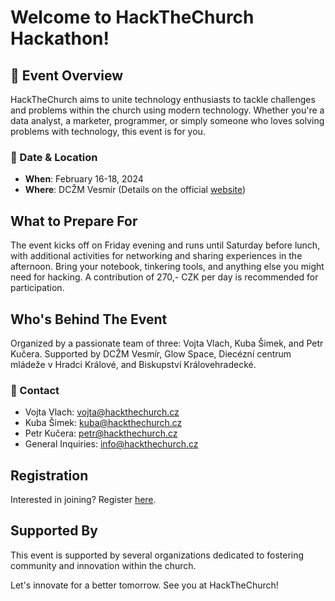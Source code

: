 # Welcome to HackTheChurch Hackathon!

## 🚀 Event Overview
HackTheChurch aims to unite technology enthusiasts to tackle challenges and problems within the church using modern technology. Whether you're a data analyst, a marketer, programmer, or simply someone who loves solving problems with technology, this event is for you.

### 📅 Date & Location
- **When**: February 16-18, 2024
- **Where**: DCŽM Vesmír (Details on the official [website](http://vesmir.signaly.cz/))

## What to Prepare For
The event kicks off on Friday evening and runs until Saturday before lunch, with additional activities for networking and sharing experiences in the afternoon. Bring your notebook, tinkering tools, and anything else you might need for hacking. A contribution of 270,- CZK per day is recommended for participation.

## Who's Behind The Event
Organized by a passionate team of three: Vojta Vlach, Kuba Šimek, and Petr Kučera. Supported by DCŽM Vesmír, Glow Space, Diecézní centrum mládeže v Hradci Králové, and Biskupství Královehradecké.

### 📧 Contact
- Vojta Vlach: [vojta@hackthechurch.cz](mailto:vojta@hackthechurch.cz)
- Kuba Šimek: [kuba@hackthechurch.cz](mailto:kuba@hackthechurch.cz)
- Petr Kučera: [petr@hackthechurch.cz](mailto:petr@hackthechurch.cz)
- General Inquiries: [info@hackthechurch.cz](mailto:info@hackthechurch.cz)

## Registration
Interested in joining? Register [here](https://forms.gle/rxjxRGMy3ngEnA8G9).

## Supported By
This event is supported by several organizations dedicated to fostering community and innovation within the church.

Let's innovate for a better tomorrow. See you at HackTheChurch!

